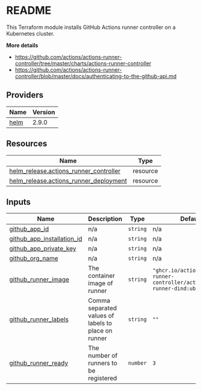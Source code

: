 # README
This Terraform module installs GitHub Actions runner controller on a Kubernetes cluster.

**More details**
- <https://github.com/actions/actions-runner-controller/tree/master/charts/actions-runner-controller>
- <https://github.com/actions/actions-runner-controller/blob/master/docs/authenticating-to-the-github-api.md>

<!-- BEGIN_TF_DOCS -->


## Providers

| Name | Version |
|------|---------|
| <a name="provider_helm"></a> [helm](#provider\_helm) | 2.9.0 |

## Resources

| Name | Type |
|------|------|
| [helm_release.actions_runner_controller](https://registry.terraform.io/providers/hashicorp/helm/latest/docs/resources/release) | resource |
| [helm_release.actions_runner_deployment](https://registry.terraform.io/providers/hashicorp/helm/latest/docs/resources/release) | resource |

## Inputs

| Name | Description | Type | Default | Required |
|------|-------------|------|---------|:--------:|
| <a name="input_github_app_id"></a> [github\_app\_id](#input\_github\_app\_id) | n/a | `string` | n/a | yes |
| <a name="input_github_app_installation_id"></a> [github\_app\_installation\_id](#input\_github\_app\_installation\_id) | n/a | `string` | n/a | yes |
| <a name="input_github_app_private_key"></a> [github\_app\_private\_key](#input\_github\_app\_private\_key) | n/a | `string` | n/a | yes |
| <a name="input_github_org_name"></a> [github\_org\_name](#input\_github\_org\_name) | n/a | `string` | n/a | yes |
| <a name="input_github_runner_image"></a> [github\_runner\_image](#input\_github\_runner\_image) | The container image of runner | `string` | `"ghcr.io/actions/actions-runner-controller/actions-runner-dind:ubuntu-20.04"` | no |
| <a name="input_github_runner_labels"></a> [github\_runner\_labels](#input\_github\_runner\_labels) | Comma separated values of labels to place on runner | `string` | `""` | no |
| <a name="input_github_runner_ready"></a> [github\_runner\_ready](#input\_github\_runner\_ready) | The number of runners to be registered | `number` | `3` | no |
<!-- END_TF_DOCS -->
